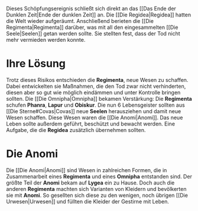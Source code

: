 Dieses Schöpfungsereignis schließt sich direkt an das [[Das Ende der Dunklen Zeit|Ende der dunklen Zeit]] an. Die [[Die Regidea|Regidea]] hatten die Welt wieder aufgeräumt. Anschließend berieten die [[Die Regimenta|Regimenta]] darüber, was mit all den eingesammelten [[Die Seele|Seelen]] getan werden sollte. Sie stellten fest, dass der Tod nicht mehr vermieden werden konnte.
# Ihre Lösung
Trotz dieses Risikos entschieden die **Regimenta**, neue Wesen zu schaffen. Dabei entwickelten sie Maßnahmen, die den Tod zwar nicht verhinderten, diesen aber so gut wie möglich eindämmen und unter Kontrolle bringen sollten.
Die [[Die Omnipha|Omnipha]] bekamen Verstärkung: Die **Regimenta** schufen **Phanra**, **Lapur** und **Obiskur**. Die nun 6 Lebensgeister sollten aus [[Die Sterne#Covas|Covas]] neue **Seelen** herausziehen und damit neue Wesen schaffen. Diese Wesen waren die [[Die Anomi|Anomi]]. Das neue Leben sollte außerdem geführt, beschützt und bewacht werden. Eine Aufgabe, die die **Regidea** zusätzlich übernehmen sollten.
# Die Anomi
Die [[Die Anomi|Anomi]] sind Wesen in zahlreichen Formen, die in Zusammenarbeit eines **Regimenta** und eines **Omnipha** entstanden sind. Der größte Teil der **Anomi** bekam auf **Lygea** ein zu Hause. Doch auch die anderen **Regimenta** machten sich Varianten von Kleidern und bevölkerten sie mit **Anomi**. So gesellten sich diese zu den wenigen, noch übrigen [[Die Urwesen|Urwesen]] und füllten die Kleider der Gestirne mit Leben.
